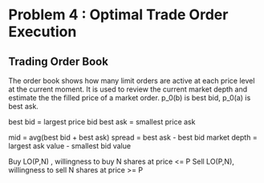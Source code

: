 # Problem 4 : Optimal Trade Order Execution

## Trading Order Book
The order book shows how many limit orders are active at each price level at the current moment. It is used to review the current market depth and estimate the the filled price of a market order.
p_0(b) is best bid, p_0(a) is best ask.

best bid = largest price bid
best ask = smallest price ask

mid  = avg(best bid + best ask)
spread = best ask - best bid
market depth = largest ask value - smallest bid value

Buy LO(P,N) , willingness to buy N shares at price <= P
Sell LO(P,N), willingness to sell N shares at price >= P

